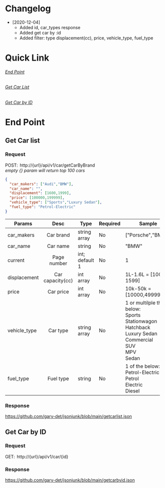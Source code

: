 # Changelog
* [2020-12-04]
  * Added id, car_types response 
  * Added get car by :id 
  * Added filter: type displacement(cc), price, vehicle_type, fuel_type 
  
# Quick Link
###### [End Point](#end-point)
###### [Get Car List](#get-car-list)
###### [Get Car by ID](#get-car-by-id)
  
# End Point

## Get Car list
### Request
POST:  http://{url}/api/v1/car/getCarByBrand 
<br>*empty {} param will return top 100 cars*
```json
{ 
  "car_makers": ["Audi","BMW"], 
  "car_name": "", 
  "displacement": [1600,1999], 
  "price": [100000,199999], 
  "vehicle_type": ["Sports","Luxury Sedan"], 
  "fuel_type": "Petrol-Electric" 
} 
```

| Params         | Desc             | Type            |Required  |Sample             
| -------------- |:----------------:| ---------------| --------| ------------------
|car_makers      |Car brand         | string array    | No       | ["Porsche","BMW"] 
|car_name        |Car name          | string          | No       | "BMW" 
|current         |Page number       | int; default 1  | No       | 1 
|displacement    |Car capacity(cc)  | int array       | No       | 1L-1.6L = [1000, 1599] 
|price           |Car price         | int array       | No       | 10k-50k = [10000,49999]
|vehicle_type    |Car type          | string array    | No       | 1 or multilple the below: <br>Sports<br>Stationwagon<br>Hatchback<br>Luxury Sedan<br>Commercial<br>SUV<br>MPV<br>Sedan
|fuel_type       |Fuel type         | string          | No       | 1 of the below: <br>Petrol-Electric<br>Petrol<br>Electric<br>Diesel<br>


### Response
https://github.com/gary-det/jsonjunk/blob/main/getcarlist.json 

## Get Car by ID
### Request
GET:  http://{url}/api/v1/car/{id} 

### Response
https://github.com/gary-det/jsonjunk/blob/main/getcarbyid.json 
